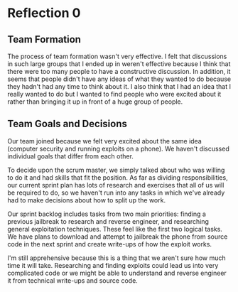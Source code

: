 
# Reflection 0

## Team Formation

The process of team formation wasn't very effective. I felt that discussions in such large groups that I ended up in weren't effective because I think that there were too many people to have a constructive discussion. In addition, it seems that people didn't have any ideas of what they wanted to do because they hadn't had any time to think about it. I also think that I had an idea that I really wanted to do but I wanted to find people who were excited about it rather than bringing it up in front of a huge group of people.

## Team Goals and Decisions

Our team joined because we felt very excited about the same idea (computer security and running exploits on a phone). We haven't discussed individual goals that differ from each other. 

To decide upon the scrum master, we simply talked about who was willing to do it and had skills that fit the position. As far as dividing responsibilities, our current sprint plan has lots of research and exercises that all of us will be required to do, so we haven't run into any tasks in which we've already had to make decisions about how to split up the work.

Our sprint backlog includes tasks from two main priorities: finding a previous jailbreak to research and reverse engineer, and researching general exploitation techniques. These feel like the first two logical tasks. We have plans to download and attempt to jailbreak the phone from source code in the next sprint and create write-ups of how the exploit works.

I'm still apprehensive because this is a thing that we aren't sure how much time it will take. Researching and finding exploits could lead us into very complicated code or we might be able to understand and reverse engineer it from technical write-ups and source code. 



